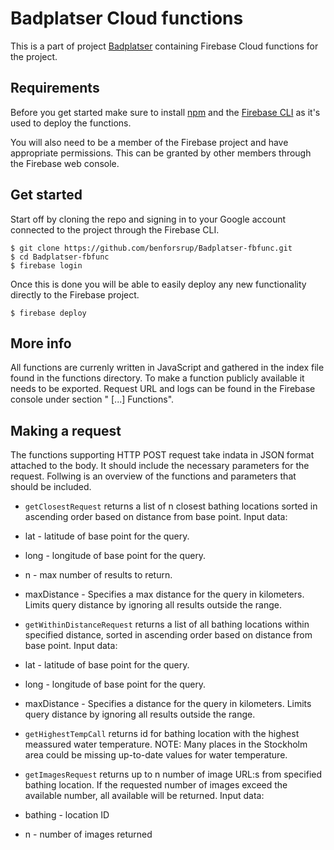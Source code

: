 # Badplatser Cloud functions
This is a part of project [Badplatser](https://github.com/benforsrup/WebMobileProject) containing Firebase Cloud functions for the project.


## Requirements
Before you get started make sure to install [npm](https://www.npmjs.com/get-npm
) and the [Firebase CLI](https://firebase.google.com/docs/cli) as it's used to deploy the functions.

You will also need to be a member of the Firebase project and have appropriate permissions. This can be granted by other members through the Firebase web console.


## Get started
Start off by cloning the repo and signing in to your Google account connected to the project through the Firebase CLI.
```shell
$ git clone https://github.com/benforsrup/Badplatser-fbfunc.git
$ cd Badplatser-fbfunc
$ firebase login
```
Once this is done you will be able to easily deploy any new functionality directly to the Firebase project.
```shell
$ firebase deploy
```

## More info
All functions are currenly written in JavaScript and gathered in the index file found in the functions directory. To make a function publicly available it needs to be exported. Request URL and logs can be found in the Firebase console under section " [...] Functions".


## Making a request
The functions supporting HTTP POST request take indata in JSON format attached to the body. It should include the necessary parameters for the request. Follwing is an overview of the functions and parameters that should be included.

-  `getClosestRequest`
returns a list of n closest bathing locations sorted in ascending order based on distance from base point. Input data: 
- lat      -       latitude of base point for the query.
- long     -       longitude of base point for the query.
- n        -       max number of results to return.
- maxDistance  -   Specifies a max distance for the query in kilometers. Limits query distance by ignoring all results outside the range.

-  `getWithinDistanceRequest`
returns a list of all bathing locations within specified distance, sorted in ascending order based on distance from base point. Input data: 
- lat         -     latitude of base point for the query.
- long         -    longitude of base point for the query.
- maxDistance   -   Specifies a distance for the query in kilometers. Limits query distance by ignoring all results outside the range.


- `getHighestTempCall`
returns id for bathing location with the highest meassured water temperature. NOTE: Many places in the Stockholm area could be missing up-to-date values for water temperature.


- `getImagesRequest`
returns up to n number of image URL:s from specified bathing location. If the requested number of images exceed the available number, all available will be returned. Input data:
- bathing   -    location ID
- n         -    number of images returned
